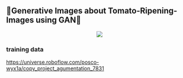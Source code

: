 ## 🍅Generative Images about Tomato-Ripening-Images using GAN🍅

<p align="center">
<img src="https://github.com/chaninjung/tomato-ripening-GAN/assets/156671303/25c71224-e2fd-4893-9a7e-a93a15435981.gif">
</p>

### training data
https://universe.roboflow.com/posco-wyx1a/copy_project_agumentation_7831
